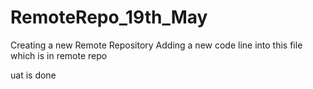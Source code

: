 # RemoteRepo_19th_May
Creating a new Remote Repository
Adding a new code line into this file which is in remote repo

uat is done

